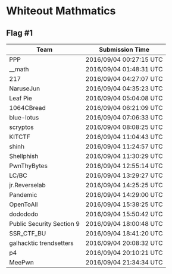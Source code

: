 # Whiteout Mathmatics

## Flag #1

|Team|Submission Time|
|------------|------------------|
|PPP|2016/09/04 00:27:15 UTC|
|&#95;&#95;math|2016/09/04 01:48:31 UTC|
|217|2016/09/04 04:27:07 UTC|
|NaruseJun|2016/09/04 04:35:23 UTC|
|Leaf Pie|2016/09/04 05:04:08 UTC|
|1064CBread|2016/09/04 06:21:09 UTC|
|blue&#45;lotus|2016/09/04 07:06:33 UTC|
|scryptos|2016/09/04 08:08:25 UTC|
|KITCTF|2016/09/04 11:04:43 UTC|
|shinh|2016/09/04 11:24:57 UTC|
|Shellphish|2016/09/04 11:30:29 UTC|
|PwnThyBytes|2016/09/04 12:55:14 UTC|
|LC&#47;BC|2016/09/04 13:29:27 UTC|
|jr&#46;Reverselab|2016/09/04 14:25:25 UTC|
|Pandemic|2016/09/04 14:29:00 UTC|
|OpenToAll|2016/09/04 15:38:25 UTC|
|dodododo|2016/09/04 15:50:42 UTC|
|Public Security Section 9|2016/09/04 18:00:48 UTC|
|SSR&#95;CTF&#95;BU|2016/09/04 18:41:20 UTC|
|galhacktic trendsetters|2016/09/04 20:08:32 UTC|
|p4|2016/09/04 20:10:21 UTC|
|MeePwn|2016/09/04 21:34:34 UTC|

